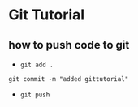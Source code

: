 # Git Tutorial
## how to push code to git
- `git add .`

 ```
git commit -m "added gittutorial"
```
- `git push`

